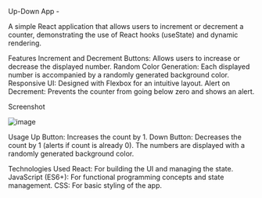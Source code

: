 Up-Down App - 

A simple React application that allows users to increment or decrement a counter, demonstrating the use of React hooks (useState) and dynamic rendering.

Features
Increment and Decrement Buttons: Allows users to increase or decrease the displayed number.
Random Color Generation: Each displayed number is accompanied by a randomly generated background color.
Responsive UI: Designed with Flexbox for an intuitive layout.
Alert on Decrement: Prevents the counter from going below zero and shows an alert.

Screenshot

![image](https://github.com/user-attachments/assets/ca5a2a6d-8f77-4ea7-b2b2-4d7fb655c8cc)

Usage
Up Button: Increases the count by 1.
Down Button: Decreases the count by 1 (alerts if count is already 0).
The numbers are displayed with a randomly generated background color.

Technologies Used
React: For building the UI and managing the state.
JavaScript (ES6+): For functional programming concepts and state management.
CSS: For basic styling of the app.
